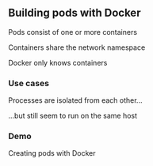 ## Building pods with Docker

Pods consist of one or more containers

Containers share the network namespace

Docker only knows containers

### Use cases

Processes are isolated from each other...

...but still seem to run on the same host

### Demo

Creating pods with Docker
